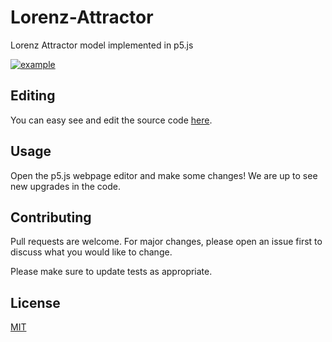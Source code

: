 # Lorenz-Attractor

Lorenz Attractor model implemented in p5.js

[![example](https://raw.githubusercontent.com/CatalaHD/Lorenz-Attractor/master/examples/example.jpg)](https://catalahd.github.io/Lorenz-Attractor/)

## Editing

You can easy see and edit the source code [here](https://editor.p5js.org/thecatalahd/sketches/zXC_WD0S3).

## Usage

Open the p5.js webpage editor and make some changes! We are up to see new upgrades in the code.

## Contributing

Pull requests are welcome. For major changes, please open an issue first to discuss what you would like to change.

Please make sure to update tests as appropriate.

## License

[MIT](https://github.com/CatalaHD/Lorenz-Attractor/blob/master/LICENSE)
